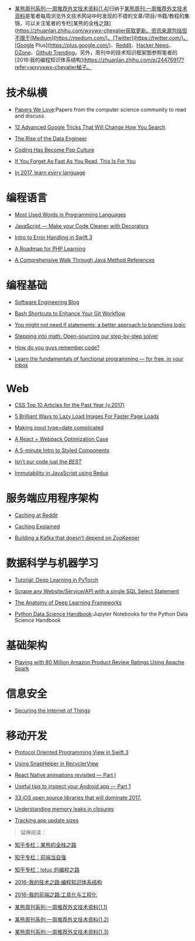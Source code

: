 ﻿- [某熊周刊系列:一周推荐外文技术资料(1.4)](https://zhuanlan.zhihu.com/p/25017944)归纳于[某熊周刊:一周推荐外文技术资料](https://github.com/wx-chevalier/Coder-Knowledge-Graph/tree/master/Weekly)是笔者每周浏览外文技术网站中时发现的不错的文章/项目/书籍/教程的集锦，可以关注笔者的专栏[某熊的全栈之路](https://zhuanlan.zhihu.com/wxywx-chevalier获取更新。资讯来源包括但不限于[Medium](https://medium.com/)、[Twitter](https://twitter.com/)、[Google Plus](https://plus.google.com/)、[Reddit](https://www.reddit.com/)、[Hacker News](https://news.ycombinator.com/)、[DZone](https://dzone.com/)、[Github Trending](https://github.com/trending)。另外，周刊中的技术知识框架图参照笔者的[2016:我的编程知识体系结构](https://zhuanlan.zhihu.com/p/24476917?refer=wxyyxwx-chevalier梯子。

# 技术纵横

- [Papers We Love](https://github.com/papers-we-love/papers-we-love):Papers from the computer science community to read and discuss.

- [12 Advanced Google Tricks That Will Change How You Search](https://medium.com/marketing-and-entrepreneurship/12-advanced-google-tricks-that-will-change-how-you-search-c29446fd0073#.144zuemij)

- [The Rise of the Data Engineer](https://medium.com/@maximebeauchemin/the-rise-of-the-data-engineer-91be18f1e603#.54fowndni)

- [Coding Has Become Pop Culture](https://hackernoon.com/coding-has-become-a-pop-culture-939100f84b0c#.jb3bo0846)

- [If You Forget As Fast As You Read, This Is For You](https://betterhumans.coach.me/if-you-forget-as-fast-as-you-read-this-is-for-you-afe1aaf04b7d#.w4s4gcrox)

- [In 2017, learn _every_ language](https://blog.bradfieldcs.com/in-2017-learn-every-language-59b11f68eee#.nt50pzee5)

# 编程语言

- [Most Used Words in Programming Languages](https://anvaka.github.io/common-words/#?lang=js)

- [JavaScript — Make your Code Cleaner with Decorators](https://medium.com/@NetanelBasal/javascript-make-your-code-cleaner-with-decorators-d34fc72af947#.ad2ykevu5)

- [Intro to Error Handling in Swift 3](https://medium.com/ios-geek-community/intro-to-error-handling-in-swift-3-edb2ce6a6668#.k8f98y9yy)

- [A Roadmap for PHP Learning](https://medium.com/@mattburgess/a-roadmap-for-php-learning-e7071b528424#.60x3yck2d)

- [A Comprehensive Walk Through Java Method References](https://dzone.com/articles/a-comprehensive-walk-over-java-method-references)

# 编程基础

- [Software Engineering Blog](https://github.com/kilimchoi/engineering-blogs)

- [Bash Shortcuts to Enhance Your Git Workflow](https://medium.freecodecamp.com/bash-shortcuts-to-enhance-your-git-workflow-5107d64ea0ff#.mycv3z6pa)

- [You might not need if statements: a better approach to branching logic](https://hackernoon.com/you-might-not-need-if-statements-a-better-approach-to-branching-logic-59b4f877697f#.pnmxdconp)

- [Stepping into math: Open-sourcing our step-by-step solver](https://blog.socratic.org/stepping-into-math-open-sourcing-our-step-by-step-solver-9b5da066ae36#.6bt7wr11o)

- [How do you guys remember code?](https://www.reddit.com/r/learnprogramming/comments/5pgq5r/how_do_you_guys_remember_code/)

- [Learn the fundamentals of functional programming — for free, in your inbox](https://medium.freecodecamp.com/learning-the-fundamentals-of-functional-programming-425c9fd901c6#.rlhebquuo)

# Web

- [CSS Top 10 Articles for the Past Year (v.2017)](https://medium.mybridge.co/css-top-10-articles-for-the-past-year-v-2017-e5f4a1ee30f8?source=reading_list---------17-2---------)

- [5 Brilliant Ways to Lazy Load Images For Faster Page Loads](http://blog.dynamicdrive.com/5-brilliant-ways-to-lazy-load-images-for-faster-page-loads/)

- [Making input type=date complicated](https://medium.com/samsung-internet-dev/making-input-type-date-complicated-a544fd27c45a#.ipm77phyj)

- [A React + Webpack Optimization Case](https://medium.com/@kudochien/a-react-webpack-optimization-case-27da392fb3ec#.wuwtvb7vq)

- [A 5-minute Intro to Styled Components](https://medium.freecodecamp.com/a-5-minute-intro-to-styled-components-41f40eb7cd55#.pmezoo9qf)

- [Isn’t our code just the _BEST_](https://medium.com/bumpers/isnt-our-code-just-the-best-f028a78f33a9#.8l8u7xmkc)

- [Immutability in JavaScript using Redux](https://www.toptal.com/javascript/immutability-in-javascript-using-redux)

# 服务端应用程序架构

- [Caching at Reddit](https://redditblog.com/2017/01/17/caching-at-reddit/)

- [Caching Explained](https://cachingexplained.com/#caching-explained)

- [Building a Kafka that doesn’t depend on ZooKeeper](https://medium.com/the-hoard/building-a-kafka-that-doesnt-depend-on-zookeeper-2c4701b6e961#.wsyo3nnyy)

# 数据科学与机器学习

- [Tutorial: Deep Learning in PyTorch](http://iamtrask.github.io/2017/01/15/pytorch-tutorial/)

- [Scrape any Website/Service/API with a single SQL Select Statement](https://hackernoon.com/scrape-any-website-service-api-with-a-single-sql-select-statement-8d60be1e9a49#.qk9dmtpdv)

- [The Anatomy of Deep Learning Frameworks](https://medium.com/@gokul_uf/the-anatomy-of-deep-learning-frameworks-46e2a7af5e47#.v68wm4ltw)

- [Python Data Science Handbook](https://github.com/jakevdp/PythonDataScienceHandbook):Jupyter Notebooks for the Python Data Science Handbook

# 基础架构

- [Playing with 80 Million Amazon Product Review Ratings Using Apache Spark](http://minimaxir.com/2017/01/amazon-spark/)

# 信息安全

- [Securing the Internet of Things](https://iot-for-all.com/securing-the-internet-of-things-cd478d87ab92#.1qlub260s)

# 移动开发

- [Protocol Oriented Programming View in Swift 3](https://medium.com/ios-geek-community/protocol-oriented-programming-view-in-swift-3-8bcb3305c427#.2jk68w2sk)

- [Using SnapHelper in RecyclerView](https://blog.mindorks.com/using-snaphelper-in-recyclerview-fc616b6833e8?source=reading_list---------54-1---------)

- [React Native animations revisited — Part I](https://blog.callstack.io/react-native-animations-revisited-part-i-783143d4884#.4tywterbm)

- [Useful tips to inspect your Android app — Part 1](https://medium.com/freenet-engineering/useful-tips-to-inspect-your-android-app-part-1-34415239e91a#.4ft9uc743)

- [33 iOS open source libraries that will dominate 2017.](https://medium.com/app-coder-io/33-ios-open-source-libraries-that-will-dominate-2017-4762cf3ce449#.rnux26lgd)

- [Understanding memory leaks in closures](https://medium.com/compileswift/understanding-memory-leaks-in-closures-48207214cba#.p9xaigne4)

- [Tracking app update sizes](https://medium.com/google-developers/tracking-app-update-sizes-1a1f57634f7b#.lv0ymtwry)

> 延伸阅读：

- [知乎专栏：某熊的全栈之路](https://zhuanlan.zhihu.com/wx-chevalier)
  >
- [知乎专栏：前端当自强](https://zhuanlan.zhihu.com/c_67532981)
  >
- [知乎专栏：lotuc 的编程之路](https://zhuanlan.zhihu.com/lotuc)
  >
- [2016-我的技术之路:编程知识体系结构](https://zhuanlan.zhihu.com/p/24476917?refer=wx-chevalier)
  >
- [2016-我的前端之路:工具化与工程化](https://zhuanlan.zhihu.com/p/24575395?refer=wx-chevalier)
  >
- [某熊周刊系列:一周推荐外文技术资料(1.1)](https://zhuanlan.zhihu.com/p/24739573)
  >
- [某熊周刊系列:一周推荐外文技术资料(1.2)](https://zhuanlan.zhihu.com/p/24840980)
  >
- [某熊周刊系列:一周推荐外文技术资料(1.3)](https://zhuanlan.zhihu.com/p/24940337)
